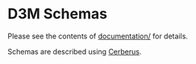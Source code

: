 # D3M Schemas

Please see the contents of [documentation/](../documentation/) for details.

Schemas are described using [Cerberus](https://docs.python-cerberus.org/en/stable/).
